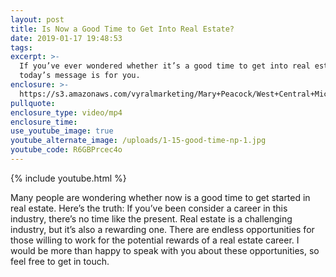 ```yaml
---
layout: post
title: Is Now a Good Time to Get Into Real Estate?
date: 2019-01-17 19:48:53
tags:
excerpt: >-
  If you’ve ever wondered whether it’s a good time to get into real estate, then
  today’s message is for you.
enclosure: >-
  https://s3.amazonaws.com/vyralmarketing/Mary+Peacock/West+Central+Michigan+Real+Estate+Agent-+Is+Now+a+Good+Time+to+Get+Into+Real+Estate_.mp4
pullquote:
enclosure_type: video/mp4
enclosure_time:
use_youtube_image: true
youtube_alternate_image: /uploads/1-15-good-time-np-1.jpg
youtube_code: R6GBPrcec4o
---
```


{% include youtube.html %}

Many people are wondering whether now is a good time to get started in real estate. Here’s the truth: If you’ve been consider a career in this industry, there’s no time like the present. Real estate is a challenging industry, but it’s also a rewarding one. There are endless opportunities for those willing to work for the potential rewards of a real estate career. I would be more than happy to speak with you about these opportunities, so feel free to get in touch.